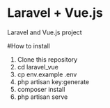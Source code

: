 # Laravel + Vue.js
Laravel and Vue.js project

#How to install
<ol>
	<li>Clone this repository</li>
	<li>cd laravel_vue</li>
	<li>cp env.example .env</li>
	<li>php artisan key:generate</li>
	<li>composer install</li>
	<li>php artisan serve</li>
</ol>